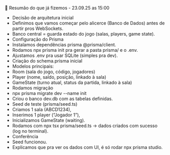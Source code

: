 📜 Resumão do que já fizemos - 23.09.25 as 15:00
- Decisão de arquitetura inicial
- Definimos que vamos começar pelo alicerce (Banco de Dados) antes de partir pros WebSockets.
- Banco central = guarda estado do jogo (salas, players, game state).
- Configuração do Prisma
- Instalamos dependências prisma @prisma/client.
- Rodamos npx prisma init pra gerar a pasta prisma/ e o .env.
- Ajustamos .env pra usar SQLite (simples pra dev).
- Criação do schema.prisma inicial
- Modelos principais:
- Room (sala do jogo, código, jogadores)
- Player (nome, saldo, posição, linkado à sala)
- GameState (turno atual, status da partida, linkado à sala)
- Rodamos migração
- npx prisma migrate dev --name init
- Criou o banco dev.db com as tabelas definidas.
- Seed de teste (prisma/seed.ts)
- Criamos 1 sala (ABCD1234),
- Inserimos 1 player (“Jogador 1”),
- Inicializamos GameState (waiting).
- Rodamos com npx tsx prisma/seed.ts → dados criados com sucesso (log no terminal).
- Conferência
- Seed funcionou.
- Explicamos que pra ver os dados com UI, é só rodar npx prisma studio.